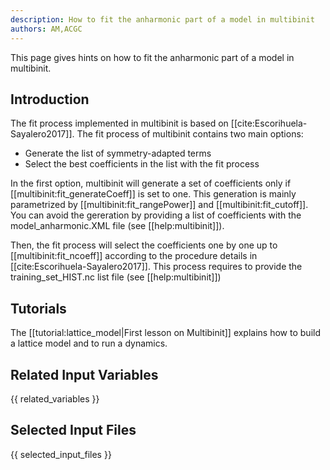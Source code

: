 ```yaml
---
description: How to fit the anharmonic part of a model in multibinit
authors: AM,ACGC
---
```


This page gives hints on how to fit the anharmonic part of a model in multibinit.

## Introduction

The fit process implemented in multibinit is based on [[cite:Escorihuela-Sayalero2017]].
The fit process of multibinit contains two main options:

* Generate the list of symmetry-adapted terms
* Select the best coefficients in the list with the fit process
  
In the first option, multibinit will generate a set of coefficients only if [[multibinit:fit_generateCoeff]] is set to one. This generation is mainly parametrized by [[multibinit:fit_rangePower]] and [[multibinit:fit_cutoff]]. You can avoid the gereration by providing a list of coefficients with the model_anharmonic.XML file (see [[help:multibinit]]).


Then, the fit process will select the coefficients one by one up to [[multibinit:fit_ncoeff]] according to the procedure details in [[cite:Escorihuela-Sayalero2017]]. This process requires to provide the training_set_HIST.nc list file (see [[help:multibinit]])
  

## Tutorials
The [[tutorial:lattice_model|First lesson on Multibinit]] explains how to build a lattice model and to run a dynamics.
    
## Related Input Variables

{{ related_variables }}

## Selected Input Files

{{ selected_input_files }}

